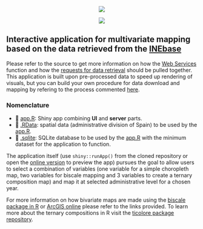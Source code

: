 <p align="center"><a href="http://193.146.75.235/sample-apps/final_apps/portada"><img src="https://github.com/ordanovich/images/blob/master/webportal_overview.gif?raw=true"></a></p>
<p align="center"><a href="http://longpop-itn.eu/"><img src="https://github.com/ordanovich/images/blob/master/logo3inline_small.png?raw=true"></a></p>

## Interactive application for multivariate mapping based on the data retrieved from the [INEbase](https://www.ine.es/dyngs/INEbase/listaoperaciones.htm)

Please refer to the source to get more information on how the [Web Services](https://www.ine.es/dyngs/DataLab/en/manual.html?cid=45) function and how the [requests for data retrieval](https://www.ine.es/dyngs/DataLab/en/manual.html?cid=48) should be pulled together. This application is built upon pre-processed data to speed up rendering of visuals, but you can build your own procedure for data download and mapping by refering to the process commented [here](https://github.com/ordanovich/downloadINE).

### Nomenclature

- :rocket: [app.R](https://github.com/ordanovich/SpainMultivariateMapping/blob/master/app.R): Shiny app combining **UI** and **server** parts.
- :round_pushpin: [.RData](https://github.com/ordanovich/SpainMultivariateMapping/blob/master/spatial_data_all.RData): spatial data (administrative division of Spain) to be used by the [app.R](https://github.com/ordanovich/SpainMultivariateMapping/blob/master/app.R).
- :file_folder: [.sqlite](https://github.com/ordanovich/SpainMultivariateMapping/blob/master/demo_phenom_app.sqlite): SQLite database to be used by the [app.R](https://github.com/ordanovich/SpainMultivariateMapping/blob/master/app.R) with the minimum dataset for the application to function.

The application itself (use `shiny::runApp()` from the cloned repository or open the <a href="http://193.146.75.235/sample-apps/final_apps/demographic_phenomena/"  rel="noopener noreferrer" target="_blank">online version</a> to preview the app) pursues the goal to allow users to select a combination of variables (one variable for a simple choropleth map, two variables for biscale mapping and 3 variables to create a ternary composition map) and map it at selected administrative level for a chosen year. 

For more information on how bivariate maps are made using the [biscale package in R](https://github.com/slu-openGIS/biscale) or [ArcGIS online](https://www.esri.com/arcgis-blog/products/arcgis-online/mapping/how-to-make-a-relationship-map-in-arcgis-online/) please refer to the links provided. To learn more about the ternary compositions in R visit the [ticolore package repository](https://github.com/jschoeley/tricolore).
